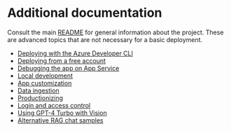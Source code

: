 # Additional documentation

Consult the main [README](../README.md) for general information about the project.
These are advanced topics that are not necessary for a basic deployment.

* [Deploying with the Azure Developer CLI](azd.md)
* [Deploying from a free account](deploy_lowcost.md)
* [Debugging the app on App Service](appservice.md)
* [Local development](local_development.md)
* [App customization](customizing.md)
* [Data ingestion](data_ingestion.md)
* [Productionizing](productionizing.md)
* [Login and access control](login.md)
* [Using GPT-4 Turbo with Vision](gpt4.md)
* [Alternative RAG chat samples](other_samples.md)
